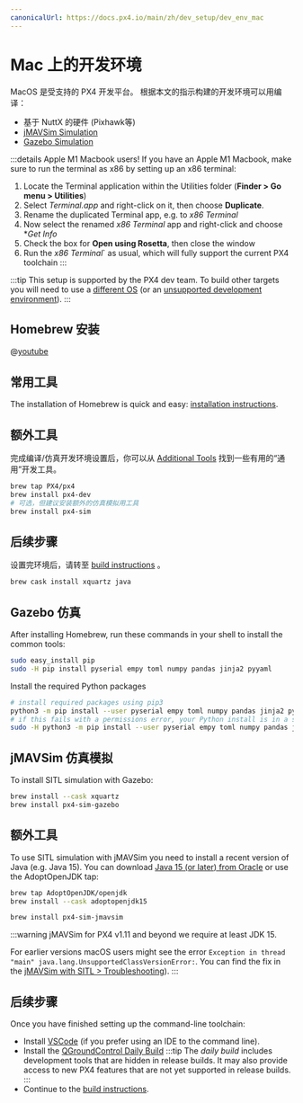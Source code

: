 ```yaml
---
canonicalUrl: https://docs.px4.io/main/zh/dev_setup/dev_env_mac
---
```


# Mac 上的开发环境

MacOS 是受支持的 PX4 开发平台。 根据本文的指示构建的开发环境可以用编译：
* 基于 NuttX 的硬件 (Pixhawk等)
* [jMAVSim Simulation](../simulation/jmavsim.md)
* [Gazebo Simulation](../simulation/gazebo.md)

:::details
Apple M1 Macbook users! If you have an Apple M1 Macbook, make sure to run the terminal as x86 by setting up an x86 terminal:
1. Locate the Terminal application within the Utilities folder (**Finder > Go menu > Utilities**)
2. Select *Terminal.app* and right-click on it, then choose **Duplicate**.
3. Rename the duplicated Terminal app, e.g. to *x86 Terminal*
4. Now select the renamed *x86 Terminal* app and right-click and choose **Get Info*
5. Check the box for **Open using Rosetta**, then close the window
6. Run the *x86 Terminal*` as usual, which will fully support the current PX4 toolchain
:::

:::tip
This setup is supported by the PX4 dev team. To build other targets you will need to use a [different OS](../dev_setup/dev_env.md#supported-targets) (or an [unsupported development environment](../advanced/dev_env_unsupported.md)).
:::

## Homebrew 安装

@[youtube](https://youtu.be/tMbMGiMs1cQ)

## 常用工具

The installation of Homebrew is quick and easy: [installation instructions](https://brew.sh).

## 额外工具

完成编译/仿真开发环境设置后，你可以从 [Additional Tools](../setup/generic_dev_tools.md) 找到一些有用的“通用”开发工具。
```sh
brew tap PX4/px4
brew install px4-dev
# 可选，但建议安装额外的仿真模拟用工具
brew install px4-sim
```

## 后续步骤

设置完环境后，请转至 [build instructions](../setup/building_px4.md) 。

```sh
brew cask install xquartz java
```

## Gazebo 仿真

After installing Homebrew, run these commands in your shell to install the common tools:

```sh
sudo easy_install pip
sudo -H pip install pyserial empy toml numpy pandas jinja2 pyyaml
```
Install the required Python packages

```sh
# install required packages using pip3
python3 -m pip install --user pyserial empy toml numpy pandas jinja2 pyyaml pyros-genmsg packaging
# if this fails with a permissions error, your Python install is in a system path - use this command instead:
sudo -H python3 -m pip install --user pyserial empy toml numpy pandas jinja2 pyyaml pyros-genmsg packaging
```

## jMAVSim 仿真模拟

To install SITL simulation with Gazebo:

```sh
brew install --cask xquartz
brew install px4-sim-gazebo
```

## 额外工具

To use SITL simulation with jMAVSim you need to install a recent version of Java (e.g. Java 15). You can download [Java 15 (or later) from Oracle](https://www.oracle.com/java/technologies/javase-downloads.html#JDK15) or use the AdoptOpenJDK tap:

```sh
brew tap AdoptOpenJDK/openjdk
brew install --cask adoptopenjdk15
```

```sh
brew install px4-sim-jmavsim
```

:::warning
jMAVSim for PX4 v1.11 and beyond we require at least JDK 15.

For earlier versions macOS users might see the error `Exception in thread "main" java.lang.UnsupportedClassVersionError:`. You can find the fix in the [jMAVSim with SITL > Troubleshooting](../simulation/jmavsim.md#troubleshooting)).
:::

## 后续步骤

Once you have finished setting up the command-line toolchain:
- Install [VSCode](../dev_setup/vscode.md) (if you prefer using an IDE to the command line).
- Install the [QGroundControl Daily Build](https://docs.qgroundcontrol.com/en/releases/daily_builds.html) :::tip The *daily build* includes development tools that are hidden in release builds. It may also provide access to new PX4 features that are not yet supported in release builds.
:::
- Continue to the [build instructions](../dev_setup/building_px4.md).
